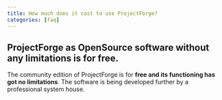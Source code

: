 ```yaml
---
title: How much does it cost to use ProjectForge?
categories: [faq]
---
```


## ProjectForge as OpenSource software without any limitations is for free.

The community edition of ProjectForge is for __free and its functioning has got no limitations__. The software is being developed further by a professional system house.
